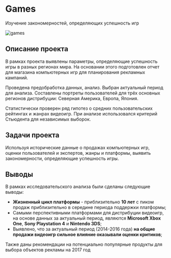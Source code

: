 # Games

Изучение закономерностей, определяющих успешность игр

![games](https://user-images.githubusercontent.com/121228383/212055108-0df0afac-e453-4f43-80eb-7345c1db44ff.jpg)

## Описание проекта

В рамках проекта выявлены параметры, определяющие успешность игры в разных регионах мира. На основании этого подготовлен отчет для магазина компьютерных игр для планирования рекламных кампаний. 

Проведена предобработка данных, анализ. Выбран актуальный период для анализа. Составлены портреты пользователей для трёх основных регионов дистрибуции: Северная Америка, Европа, Япония.

Статистически проверен ряд гипотез о средних пользовательских рейтингах и жанрах видеоигр. 
При анализе использовался критерий Стьюдента для независимых выборок.

## Задачи проекта

Используя исторические данные о продажах компьютерных игр, оценки пользователей и экспертов, жанры и платформы, выявить закономерности, определяющие успешность игры. 

## Выводы

В рамках исследовательского анализа были сделаны следующие выводы:

- __Жизненный цикл платформы__ - приблизительно __10 лет__ с пиком продаж приблизительно в середине периода поддержки платформы;
- Самыми перспективными платформами для дистрибуции видеоигр, на основе данных за актуальный период, являются __Microsoft Xbox One__, __Sony Playstation 4__ и __Nintendo 3DS__;
- Выявлено, что за актуальный период (2014-2016 года) __на общие продажи видеоигр сильное влияние оказывали оценки критиков__;

Также даны рекомендации на потенциально популярные продукты для выбора объектов рекламы на 2017 год
